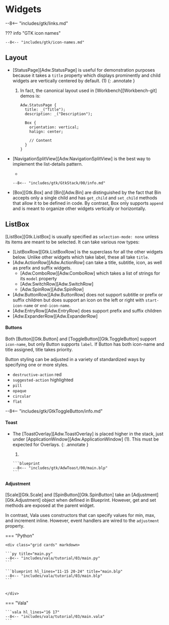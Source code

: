 # Widgets

--8<-- "includes/gtk/links.md"

??? info "GTK icon names"

    --8<-- "includes/gtk/icon-names.md"

## Layout

-   [StatusPage][Adw.StatusPage] is useful for demonstration purposes because it takes a `title` property which displays prominently and child widgets are vertically centered by default. (1)
    {: .annotate }

    1.  In fact, the canonical layout used in [Workbench][Workbench-git] demos is:

        ```blueprint hl_lines="9"
        Adw.StatusPage {
          title: _("Title");
          description: _("Description");

          Box {
            orientation: vertical;
            halign: center;

            // Content
          }
        }
        ```

-   [NavigationSplitView][Adw.NavigationSplitView] is the best way to implement the list-details pattern.

    -   

        --8<-- "includes/gtk/GtkStack/00/info.md"

-   [Box][Gtk.Box] and [Bin][Adw.Bin] are distinguished by the fact that Bin accepts only a single child and has `get_child` and `set_child` methods that allow it to be defined in code.
    By contrast, Box only supports `append` and is meant to organize other widgets vertically or horizontally.

## ListBox

[ListBox][Gtk.ListBox] is usually specified as `selection-mode: none` unless its items are meant to be selected.
It can take various row types:

-   [ListBoxRow][Gtk.ListBoxRow] is the superclass for all the other widgets below. Unlike other widgets which take label, these all take `title`.
-   [Adw.ActionRow][Adw.ActionRow] can take a title, subtitle, icon, as well as prefix and suffix widgets.
    -   [Adw.ComboRow][Adw.ComboRow] which takes a list of strings for its `model` property
    -   [Adw.SwitchRow][Adw.SwitchRow]
    -   [Adw.SpinRow][Adw.SpinRow]
-   [Adw.ButtonRow][Adw.ButtonRow] does not support subtitle or prefix or suffix children but does support an icon on the left or right with `start-icon-name` or `end-icon-name`.
-   [Adw.EntryRow][Adw.EntryRow] does support prefix and suffix children
-   [Adw.ExpanderRow][Adw.ExpanderRow]


#### Buttons

Both [Button][Gtk.Button] and [ToggleButton][Gtk.ToggleButton] support `icon-name`, but only Button supports `label`.
If Button has both icon-name and title assigned, title takes priority.


Button styling can be adjusted in a variety of standardized ways by specifying one or more styles.

-   `destructive-action` red
-   `suggested-action` highlighted
-   `pill`
-   `opaque`
-   `circular`
-   `flat`


--8<-- "includes/gtk/GtkToggleButton/info.md"


#### Toast

-   The [ToastOverlay][Adw.ToastOverlay] is placed higher in the stack, just under [ApplicationWindow][Adw.ApplicationWindow] (1). 
    This must be expected for Overlays.
    {: .annotate }

    1.  

        ```blueprint
        --8<-- "includes/gtk/AdwToast/00/main.blp"
        ```

#### Adjustment

[Scale][Gtk.Scale] and [SpinButton][Gtk.SpinButton] take an [Adjustment][Gtk.Adjustment] object when defined in Blueprint.
However, get and set methods are exposed at the parent widget.

In contrast, Vala uses constructors that can specify values for min, max, and increment inline.
However, event handlers are wired to the `adjustment` property.

=== "Python"

    <div class="grid cards" markdown>

    ```py title="main.py"
    --8<-- "includes/vala/tutorial/03/main.py"
    ```

    ```blueprint hl_lines="11-15 20-24" title="main.blp"
    --8<-- "includes/vala/tutorial/03/main.blp"
    ```


    </div>

=== "Vala"

    ```vala hl_lines="16 17"
    --8<-- "includes/vala/tutorial/03/main.vala"
    ```

